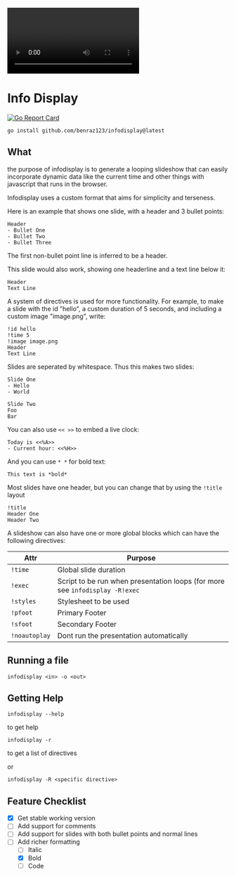 ![demo](assets/demo.mp4)

# Info Display

[![Go Report Card](https://goreportcard.com/badge/benraz123/infodisplay)](https://goreportcard.com/report/benraz123/infodisplay) 

    go install github.com/benraz123/infodisplay@latest 

## What

the purpose of infodisplay is to generate a looping slideshow that can easily incorporate dynamic data like the current time and other things with javascript that runs in the browser.

Infodisplay uses a custom format that aims for simplicity and terseness.

Here is an example that shows one slide, with a header and 3 bullet points:

```slides
Header
- Bullet One
- Bullet Two
- Bullet Three
```

The first non-bullet point line is inferred to be a header.

This slide would also work, showing one headerline and a text line below it:

```slides
Header
Text Line
```

A system of directives is used for more functionality. For example, to make a slide with the id "hello", a custom duration of 5 seconds, and including a custom image "image.png", write:

```
!id hello
!time 5
!image image.png
Header
Text Line
```

Slides are seperated by whitespace. Thus this makes two slides:

```
Slide One
- Hello
- World

Slide Two
Foo
Bar
```

You can also use `<< >>` to embed a live clock:

```
Today is <<%A>>
- Current hour: <<%H>>
```

And you can use `* *` for bold text:

```
This text is *bold*
```

Most slides have one header, but you can change that by using the `!title` layout

```
!title
Header One
Header Two
```

A slideshow can also have one or more global blocks which can have the following directives:

| Attr | Purpose |
|-|-|
| `!time` | Global slide duration |
| `!exec` | Script to be run when presentation loops (for more see `infodisplay -R!exec` |
| `!styles` | Stylesheet to be used |
| `!pfoot` | Primary Footer |
| `!sfoot` | Secondary Footer |
| `!noautoplay` | Dont run the presentation automatically |

## Running a file

    infodisplay <in> -o <out>

## Getting Help

    infodisplay --help

to get help

    infodisplay -r

to get a list of directives

or 
    
    infodisplay -R <specific directive>

## Feature Checklist

- [x] Get stable working version
- [ ] Add support for comments
- [ ] Add support for slides with both bullet points and normal lines
- [ ] Add richer formatting
    - [ ] Italic
    - [x] Bold
    - [ ] Code
